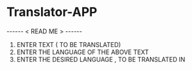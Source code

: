 # Translator-APP
------ < READ    ME > ------
1. ENTER TEXT ( TO BE  TRANSLATED)
2. ENTER THE LANGUAGE OF THE ABOVE TEXT
3. ENTER THE DESIRED LANGUAGE , TO BE TRANSLATED IN

